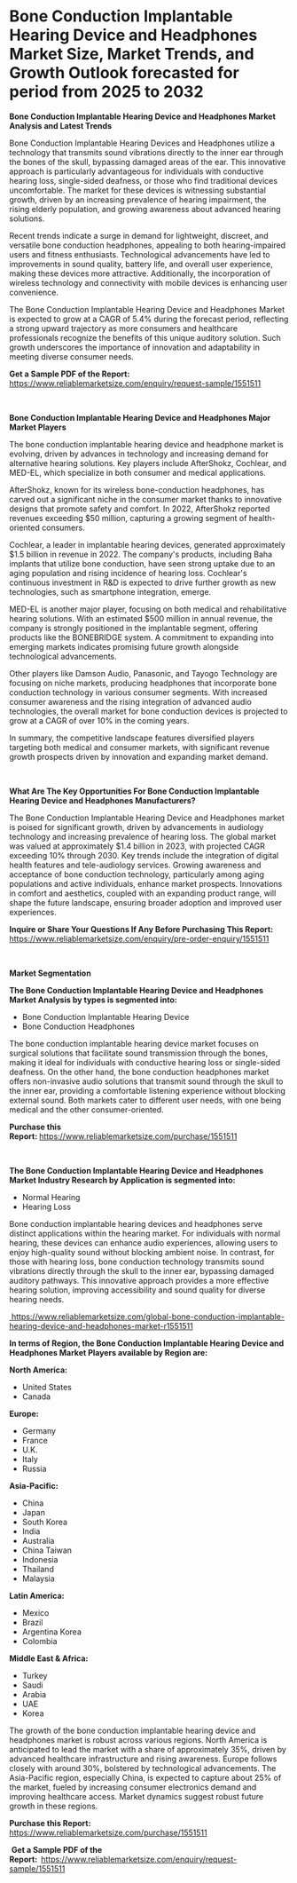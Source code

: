 <p><h1>Bone Conduction Implantable Hearing Device and Headphones Market Size, Market Trends, and Growth Outlook forecasted for period from 2025 to 2032</h1></p><p><strong>Bone Conduction Implantable Hearing Device and Headphones Market Analysis and Latest Trends</strong></p>
<p><p>Bone Conduction Implantable Hearing Devices and Headphones utilize a technology that transmits sound vibrations directly to the inner ear through the bones of the skull, bypassing damaged areas of the ear. This innovative approach is particularly advantageous for individuals with conductive hearing loss, single-sided deafness, or those who find traditional devices uncomfortable. The market for these devices is witnessing substantial growth, driven by an increasing prevalence of hearing impairment, the rising elderly population, and growing awareness about advanced hearing solutions.</p><p>Recent trends indicate a surge in demand for lightweight, discreet, and versatile bone conduction headphones, appealing to both hearing-impaired users and fitness enthusiasts. Technological advancements have led to improvements in sound quality, battery life, and overall user experience, making these devices more attractive. Additionally, the incorporation of wireless technology and connectivity with mobile devices is enhancing user convenience.</p><p>The Bone Conduction Implantable Hearing Device and Headphones Market is expected to grow at a CAGR of 5.4% during the forecast period, reflecting a strong upward trajectory as more consumers and healthcare professionals recognize the benefits of this unique auditory solution. Such growth underscores the importance of innovation and adaptability in meeting diverse consumer needs.</p></p>
<p><strong>Get a Sample PDF of the Report:&nbsp;</strong> <a href="https://www.reliablemarketsize.com/enquiry/request-sample/1551511?utm_campaign=3264&utm_medium=2&utm_source=Github&utm_content=ia&utm_term=15042025&utm_id=bone-conduction-implantable-hearing-device-and-headphones">https://www.reliablemarketsize.com/enquiry/request-sample/1551511</a></p>
<p>&nbsp;</p>
<p><strong>Bone Conduction Implantable Hearing Device and Headphones Major Market Players</strong></p>
<p><p>The bone conduction implantable hearing device and headphone market is evolving, driven by advances in technology and increasing demand for alternative hearing solutions. Key players include AfterShokz, Cochlear, and MED-EL, which specialize in both consumer and medical applications.</p><p>AfterShokz, known for its wireless bone-conduction headphones, has carved out a significant niche in the consumer market thanks to innovative designs that promote safety and comfort. In 2022, AfterShokz reported revenues exceeding $50 million, capturing a growing segment of health-oriented consumers.</p><p>Cochlear, a leader in implantable hearing devices, generated approximately $1.5 billion in revenue in 2022. The company's products, including Baha implants that utilize bone conduction, have seen strong uptake due to an aging population and rising incidence of hearing loss. Cochlear's continuous investment in R&D is expected to drive further growth as new technologies, such as smartphone integration, emerge.</p><p>MED-EL is another major player, focusing on both medical and rehabilitative hearing solutions. With an estimated $500 million in annual revenue, the company is strongly positioned in the implantable segment, offering products like the BONEBRIDGE system. A commitment to expanding into emerging markets indicates promising future growth alongside technological advancements.</p><p>Other players like Damson Audio, Panasonic, and Tayogo Technology are focusing on niche markets, producing headphones that incorporate bone conduction technology in various consumer segments. With increased consumer awareness and the rising integration of advanced audio technologies, the overall market for bone conduction devices is projected to grow at a CAGR of over 10% in the coming years.</p><p>In summary, the competitive landscape features diversified players targeting both medical and consumer markets, with significant revenue growth prospects driven by innovation and expanding market demand.</p></p>
<p>&nbsp;</p>
<p><strong>What Are The Key Opportunities For Bone Conduction Implantable Hearing Device and Headphones Manufacturers?</strong></p>
<p><p>The Bone Conduction Implantable Hearing Device and Headphones market is poised for significant growth, driven by advancements in audiology technology and increasing prevalence of hearing loss. The global market was valued at approximately $1.4 billion in 2023, with projected CAGR exceeding 10% through 2030. Key trends include the integration of digital health features and tele-audiology services. Growing awareness and acceptance of bone conduction technology, particularly among aging populations and active individuals, enhance market prospects. Innovations in comfort and aesthetics, coupled with an expanding product range, will shape the future landscape, ensuring broader adoption and improved user experiences.</p></p>
<p><strong>Inquire or Share Your Questions If Any Before Purchasing This Report:</strong> <a href="https://www.reliablemarketsize.com/enquiry/pre-order-enquiry/1551511?utm_campaign=3264&utm_medium=2&utm_source=Github&utm_content=ia&utm_term=15042025&utm_id=bone-conduction-implantable-hearing-device-and-headphones">https://www.reliablemarketsize.com/enquiry/pre-order-enquiry/1551511</a></p>
<p>&nbsp;</p>
<p><strong>Market Segmentation</strong></p>
<p><strong>The Bone Conduction Implantable Hearing Device and Headphones Market Analysis by types is segmented into:</strong></p>
<p><ul><li>Bone Conduction Implantable Hearing Device</li><li>Bone Conduction Headphones</li></ul></p>
<p><p>The bone conduction implantable hearing device market focuses on surgical solutions that facilitate sound transmission through the bones, making it ideal for individuals with conductive hearing loss or single-sided deafness. On the other hand, the bone conduction headphones market offers non-invasive audio solutions that transmit sound through the skull to the inner ear, providing a comfortable listening experience without blocking external sound. Both markets cater to different user needs, with one being medical and the other consumer-oriented.</p></p>
<p><strong>Purchase this Report:&nbsp;</strong><a href="https://www.reliablemarketsize.com/purchase/1551511?utm_campaign=3264&utm_medium=2&utm_source=Github&utm_content=ia&utm_term=15042025&utm_id=bone-conduction-implantable-hearing-device-and-headphones">https://www.reliablemarketsize.com/purchase/1551511</a></p>
<p>&nbsp;</p>
<p><strong>The Bone Conduction Implantable Hearing Device and Headphones Market Industry Research by Application is segmented into:</strong></p>
<p><ul><li>Normal Hearing</li><li>Hearing Loss</li></ul></p>
<p><p>Bone conduction implantable hearing devices and headphones serve distinct applications within the hearing market. For individuals with normal hearing, these devices can enhance audio experiences, allowing users to enjoy high-quality sound without blocking ambient noise. In contrast, for those with hearing loss, bone conduction technology transmits sound vibrations directly through the skull to the inner ear, bypassing damaged auditory pathways. This innovative approach provides a more effective hearing solution, improving accessibility and sound quality for diverse hearing needs.</p></p>
<p><a href="https://www.reliablemarketsize.com/global-bone-conduction-implantable-hearing-device-and-headphones-market-r1551511?utm_campaign=3264&utm_medium=2&utm_source=Github&utm_content=ia&utm_term=15042025&utm_id=bone-conduction-implantable-hearing-device-and-headphones">&nbsp;https://www.reliablemarketsize.com/global-bone-conduction-implantable-hearing-device-and-headphones-market-r1551511</a></p>
<p><strong>In terms of Region, the Bone Conduction Implantable Hearing Device and Headphones Market Players available by Region are:</strong></p>
<p>
    <p> <strong> North America: </strong>
        <ul>
            <li>United States</li>
            <li>Canada</li>
        </ul>
        </p> 
    <p> <strong> Europe: </strong>
        <ul>
            <li>Germany</li>
            <li>France</li>
            <li>U.K.</li>
            <li>Italy</li>
            <li>Russia</li>
        </ul>
        </p> 
    <p> <strong> Asia-Pacific: </strong>
        <ul>
            <li>China</li>
            <li>Japan</li>
            <li>South Korea</li>
            <li>India</li>
            <li>Australia</li>
            <li>China Taiwan</li>
            <li>Indonesia</li>
            <li>Thailand</li>
            <li>Malaysia</li>
        </ul>
        </p> 
    <p> <strong> Latin America: </strong>
        <ul>
            <li>Mexico</li>
            <li>Brazil</li>
            <li>Argentina Korea</li>
            <li>Colombia</li>
        </ul>
        </p> 
    <p> <strong> Middle East & Africa: </strong>
        <ul>
            <li>Turkey</li>
            <li>Saudi</li>
            <li>Arabia</li>
            <li>UAE</li>
            <li>Korea</li>
        </ul>
    </p>
    </p>
<p><p>The growth of the bone conduction implantable hearing device and headphones market is robust across various regions. North America is anticipated to lead the market with a share of approximately 35%, driven by advanced healthcare infrastructure and rising awareness. Europe follows closely with around 30%, bolstered by technological advancements. The Asia-Pacific region, especially China, is expected to capture about 25% of the market, fueled by increasing consumer electronics demand and improving healthcare access. Market dynamics suggest robust future growth in these regions.</p></p>
<p><strong>Purchase this Report: </strong><a href="https://www.reliablemarketsize.com/purchase/1551511?utm_campaign=3264&utm_medium=2&utm_source=Github&utm_content=ia&utm_term=15042025&utm_id=bone-conduction-implantable-hearing-device-and-headphones">https://www.reliablemarketsize.com/purchase/1551511</a></p>
<p>&nbsp;<strong>Get a Sample PDF of the Report:&nbsp;&nbsp;</strong><a href="https://www.reliablemarketsize.com/enquiry/request-sample/1551511?utm_campaign=3264&utm_medium=2&utm_source=Github&utm_content=ia&utm_term=15042025&utm_id=bone-conduction-implantable-hearing-device-and-headphones">https://www.reliablemarketsize.com/enquiry/request-sample/1551511</a></p>
<p><strong></strong></p>
<p><p></p><p></p><p></p></p>